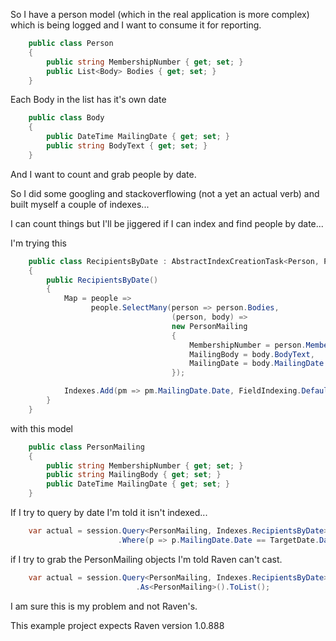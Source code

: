 So I have a person model (which in the real application is more complex) which is being logged and I want to consume it for reporting.

``` c#
    public class Person
    {
        public string MembershipNumber { get; set; }
        public List<Body> Bodies { get; set; } 
    }
```

Each Body in the list has it's own date

``` c#
	public class Body
	{
		public DateTime MailingDate { get; set; }
		public string BodyText { get; set; }
	}
```

And I want to count and grab people by date.

So I did some googling and stackoverflowing (not a yet an actual verb) and built myself a couple of indexes...

I can count things but I'll be jiggered if I can index and find people by date...

I'm trying this
``` c#
	public class RecipientsByDate : AbstractIndexCreationTask<Person, PersonMailing>
	{
		public RecipientsByDate()
		{
			Map = people =>
				  people.SelectMany(person => person.Bodies,
									(person, body) =>
									new PersonMailing
									{
										MembershipNumber = person.MembershipNumber,
										MailingBody = body.BodyText,
										MailingDate = body.MailingDate
									});

			Indexes.Add(pm => pm.MailingDate.Date, FieldIndexing.Default);
		}
	}
```

with this model
``` c#
    public class PersonMailing
    {
        public string MembershipNumber { get; set; }
        public string MailingBody { get; set; }
        public DateTime MailingDate { get; set; }
    }
```

If I try to query by date I'm told it isn't indexed... 

``` c#
	var actual = session.Query<PersonMailing, Indexes.RecipientsByDate>()
						.Where(p => p.MailingDate.Date == TargetDate.Date);
```

if I try to grab the PersonMailing objects I'm told Raven can't cast.

``` c#
	var actual = session.Query<PersonMailing, Indexes.RecipientsByDate>()
							.As<PersonMailing>().ToList();
```

I am sure this is my problem and not Raven's.

This example project expects Raven version 1.0.888
